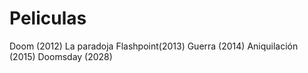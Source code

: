 # Peliculas
Doom (2012)
La paradoja Flashpoint(2013)
Guerra (2014)
Aniquilación (2015)
Doomsday (2028)
